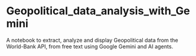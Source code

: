# Geopolitical_data_analysis_with_Gemini
A notebook to extract, analyze and display Geopolitical data from the World-Bank API, from free text using Google Gemini and AI agents.
